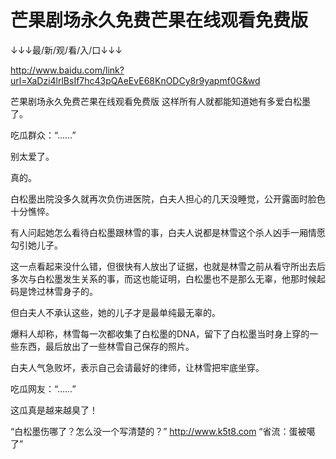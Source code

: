 # 芒果剧场永久免费芒果在线观看免费版

↓↓↓最/新/观/看/入/口↓↓↓

http://www.baidu.com/link?url=XaDzi4lrlBsIf7hc43pQAeEvE68KnODCy8r9yapmf0G&wd

芒果剧场永久免费芒果在线观看免费版
这样所有人就都能知道她有多爱白松墨了。

吃瓜群众：“……”

别太爱了。

真的。

白松墨出院没多久就再次负伤进医院，白夫人担心的几天没睡觉，公开露面时脸色十分憔悴。

有人问起她怎么看待白松墨跟林雪的事，白夫人说都是林雪这个杀人凶手一厢情愿勾引她儿子。

这一点看起来没什么错，但很快有人放出了证据，也就是林雪之前从看守所出去后多次与白松墨发生关系的事，而这也能证明，白松墨也不是那么无辜，他那时候起码是馋过林雪身子的。

但白夫人不承认这些，她的儿子才是最单纯最无辜的。

爆料人却称，林雪每一次都收集了白松墨的DNA，留下了白松墨当时身上穿的一些东西，最后放出了一些林雪自己保存的照片。

白夫人气急败坏，表示自己会请最好的律师，让林雪把牢底坐穿。

吃瓜网友：“……”

这瓜真是越来越臭了！

“白松墨伤哪了？怎么没一个写清楚的？”
http://www.k5t8.com
“省流：蛋被噶了”
